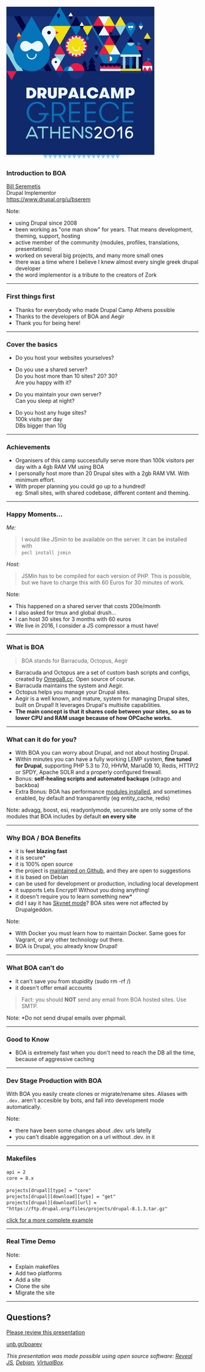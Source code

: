 ![Camp logo](https://raw.githubusercontent.com/drupalcampgr/static/master/images/logo.png)

### Introduction to BOA

[Bill Seremetis](http://www.srm.gr)  
Drupal Implementor  
https://www.drupal.org/u/bserem

Note:
* using Drupal since 2008
* been working as "one man show" for years. That means development, theming, support, hosting
* active member of the community (modules, profiles, translations, presentations)
* worked on several big projects, and many more small ones
* there was a time where I believe I knew almost every single greek drupal developer
* the word implementor is a tribute to the creators of Zork

---

### First things first

* Thanks for everybody who made Drupal Camp Athens possible
* Thanks to the developers of BOA and Aegir
* Thank you for being here!

---

### Cover the basics

* Do you host your websites yourselves?

* Do you use a shared server?  
Do you host more than 10 sites? 20? 30?  
Are you happy with it?  

* Do you maintain your own server?  
Can you sleep at night?

* Do you host any huge sites?  
100k visits per day  
DBs bigger than 10g

---

### Achievements

* Organisers of this camp successfully serve more than 100k visitors per day with a 4gb RAM VM using BOA
* I personally host more than 20 Drupal sites with a 2gb RAM VM. With minimum effort.
* With proper planning you could go up to a hundred!  
eg: Small sites, with shared codebase, different content and theming.

---

### Happy Moments...

*Me:*
> I would like JSmin to be available on the server. It can be installed with  
`pecl install jsmin`

*Host:*
> JSMin has to be compiled for each version of PHP. This is possible, but we have to charge this with 60 Euros for 30 minutes of work.

Note:
* This happened on a shared server that costs 200e/month
* I also asked for tmux and global drush...
* I can host 30 sites for 3 months with 60 euros
* We live in 2016, I consider a JS compressor a must have!

---

### What is BOA

> BOA stands for Barracuda, Octopus, Aegir

* Barracuda and Octopus are a set of custom bash scripts and configs, created by [Omega8.cc](http://www.omega8.cc). Open source of course.
* Barracuda maintains the system and Aegir.
* Octopus helps you manage your Drupal sites.
* Aegir is a well known, and mature, system for managing Drupal sites, built on Drupal! It leverages Drupal's multisite capabilities.
* **The main concept is that it shares code between your sites, so as to lower CPU and RAM usage because of how OPCache works.**

---

### What can it do for you?

* With BOA you can worry about Drupal, and not about hosting Drupal.
* Within minutes you can have a fully working LEMP system, **fine tuned for Drupal**, supporting PHP 5.3 to 7.0, HHVM, MariaDB 10, Redis, HTTP/2 or SPDY, Apache SOLR and a properly configured firewall.
* Bonus: **self-healing scripts and automated backups** (xdrago and backboa)
* Extra Bonus: BOA has performance [modules installed](https://github.com/omega8cc/boa/blob/master/docs/MODULES.txt), and sometimes enabled, by default and transparently (eg entity_cache, redis)

Note:
advagg, boost, esi, readyonlymode, securesite are only some of the modules that BOA includes by default **on every site**

---

### Why BOA / BOA Benefits

* it is ~~fast~~ **blazing fast**
* it is secure*
* it is 100% open source
* the project is [maintained on Github](https://github.com/omega8cc/boa), and they are open to suggestions
* it is based on Debian
* can be used for development or production, including local development
* it supports Lets Encrypt! Without you doing anything!
* it doesn't require you to learn something new*
* did I say it has [Skynet mode](https://github.com/omega8cc/boa/issues/557)? BOA sites were not affected by Drupalgeddon.

Note:
* With Docker you must learn how to maintain Docker. Same goes for Vagrant, or any other technology out there.
* BOA is Drupal, you already know Drupal!

---

### What BOA can't do

* it can't save you from stupidity (sudo rm -rf /)
* it doesn't offer email accounts

> Fact: you should **NOT** send any email from BOA hosted sites. Use SMTP.

Note:
*Do not send drupal emails over phpmail.

---

### Good to Know

* BOA is extremely fast when you don't need to reach the DB all the time, because of aggressive caching

---

### Dev Stage Production with BOA

With BOA you easily create clones or migrate/rename sites.
Aliases with `.dev.` aren't accesible by bots, and fall into development mode automatically.

Note:
* there have been some changes about .dev. urls latelly
* you can't disable aggregation on a url without .dev. in it

---

### Makefiles
```
api = 2
core = 8.x

projects[drupal][type] = "core"
projects[drupal][download][type] = "get"
projects[drupal][download][url] = "https://ftp.drupal.org/files/projects/drupal-8.1.3.tar.gz"
```

[click for a more complete example](https://github.com/drupalcampgr/boa-session/blob/master/makefiles/D744_srm_most_used.make)

---

### Real Time Demo

Note:
* Explain makefiles
* Add two platforms
* Add a site
* Clone the site
* Migrate the site

---

## Questions?

[Please review this presentation](https://srm.webform.com/form/20804)

[unb.gr/boarev](http://unb.gr/boarev)


*This presentation was made possible using open source software: [Reveal JS](https://github.com/hakimel/reveal.js), [Debian](http://www.debian.org), [VirtualBox](https://www.virtualbox.org/).*